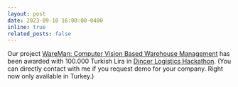 ```yaml
---
layout: post
date: 2023-09-10 16:00:00-0400
inline: true
related_posts: false
---
```


Our project [WareMan: Computer Vision Based Warehouse Management](assets/pdf/poster_wareman.pdf) has been awarded with 100.000 Turkish Lira in [Dincer Logistics Hackathon](https://www.aa.com.tr/tr/sirkethaberleri/sirketler/dincer-lojistik-hackathon-2023te-kazananlar-belli-oldu/682428). (You can directly contact with me if you request demo for your company. Right now only available in Turkey.)
